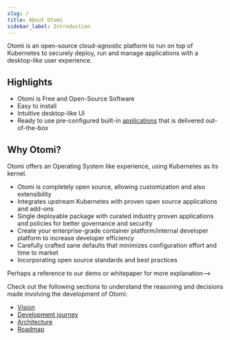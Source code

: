 ```yaml
---
slug: /
title: About Otomi
sidebar_label: Introduction
---
```


Otomi is an open-source cloud-agnostic platform to run on top of Kubernetes to securely deploy, run and manage applications with a desktop-like user experience.

## Highlights

- Otomi is Free and Open-Source Software
- Easy to install
- Intuitive desktop-like UI
- Ready to use pre-configured built-in [applications](/#appsuite) that is delivered out-of-the-box

## Why Otomi?

<!--Just like you would expect from your favorite Linux distribution. After installing Otomi on Kubernetes, you can log in and immediately start deploying and use all the built-in applications.
Take inspiration from https://rancher.com/why-rancher/rancher-strengthens-kubernetes/
-->

Otomi offers an Operating System like experience, using Kubernetes as its kernel.

- Otomi is completely open source, allowing customization and also extensibility
- Integrates upstream Kubernetes with proven open source applications and add-ons
- Single deployable package with curated industry proven applications and policies for better governance and security
- Create your enterprise-grade container platform/internal developer platform to increase developer efficiency
- Carefully crafted sane defaults that minimizes configuration effort and time to market
- Incorporating open source standards and best practices

<!-->Perhaps a reference to our demo or whitepaper for more explanation-->
<!-- This documentation is intended to provide technical, operational and background information for Otomi. -->

Check out the following sections to understand the reasoning and decisions made involving the development of Otomi:

- [Vision](/about/vision)
- [Development journey](/about/journey)
- [Architecture](/about/architecture)
- [Roadmap](/about/roadmap)

<!---
For developer information please visit the repositories involved:

 [otomi-core](https://github.com/redkubes/otomi-core/): The monorepo containing all the apps and configuration
- [otomi-tasks](https://github.com/redkubes/otomi-tasks/): The tasks used by core to massage apps to adhere to the configuration
- [otomi-clients](https://github.com/redkubes/otomi-clients/): The openapi generator for the clients used by the tasks-->
